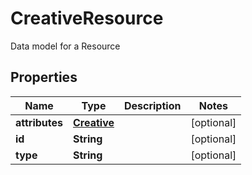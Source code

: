 

# CreativeResource

Data model for a Resource

## Properties

| Name | Type | Description | Notes |
|------------ | ------------- | ------------- | -------------|
|**attributes** | [**Creative**](Creative.md) |  |  [optional] |
|**id** | **String** |  |  [optional] |
|**type** | **String** |  |  [optional] |



